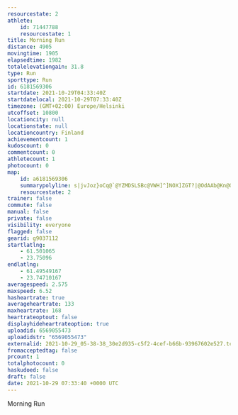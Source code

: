 ```yaml
---
resourcestate: 2
athlete:
    id: 71447788
    resourcestate: 1
title: Morning Run
distance: 4905
movingtime: 1905
elapsedtime: 1982
totalelevationgain: 31.8
type: Run
sporttype: Run
id: 6181569306
startdate: 2021-10-29T04:33:40Z
startdatelocal: 2021-10-29T07:33:40Z
timezone: (GMT+02:00) Europe/Helsinki
utcoffset: 10800
locationcity: null
locationstate: null
locationcountry: Finland
achievementcount: 1
kudoscount: 0
commentcount: 0
athletecount: 1
photocount: 0
map:
    id: a6181569306
    summarypolyline: s|jvJoz}oCq@`@YZMDSLSBc@VWH]^]NOX]ZGT?|@OdAAb@Kn@OZIf@Cl@@ZK`AIJKAOLa@n@OJQHCAe@m@m@{AMUIWQQMUOMUm@G[KQEUYc@[u@g@yAIa@Y{@AO@q@H_A?m@Qq@Qc@Uw@Iw@O_@G}@K}@Mm@A[O}@K]SuBk@{CSoBS_A_@i@]w@Km@YcAU]I?EHABJRLDJJJf@\hAFl@@b@Jl@L^BBH@pAwB@OHQB[LWNKD?DDTp@FZ?MJIDKFc@Pc@Hs@HU\O~@eALCb@[ZGPMrAcBJW@[DUAQ@WDSJYB[CUICEIEw@LcBGk@FcAVw@ZiAF]b@{@F_@LYFYTQFQPuDHBR{@l@gATEZMZ@LJd@h@T^XNHH`@HNATGH@NRF`@HILBPG?CEg@Ji@?WI_@A]BMJINCrAg@f@@RJ\Cb@]PIRQZQLAh@DZQ^@b@\NHDp@HXLNHFN@LEdAi@HeAh@sAZ_@JADDPBLAHLLHT@HCn@m@NE`@[\KXFHEXWV?`@SFBNGDLDVFdBL~A@v@Ir@A|@@|@D|@Ep@HtAA\HrA@fAV~BH\Rd@HLj@ZLJJNFRFFL@RIRFFHPf@RfABXXnA`@lAHPFDPDNXl@`@h@Lp@V^XZB^LF@TQP@XNH@f@SHBTAHDFNTDfAGDKJCDBH?fAp@f@dAFPDl@B\Al@D\Jj@PZDXBnAAl@DdBFj@@ZExBMnA@~@?RVhBJ`AAdAEr@A~@JlB?t@CX]`Ai@`AEJA\M\Gb@EHSB?NG\a@jAIn@OTE^K\c@xBQTILMHG?ACA@CJUf@Sv@MVGV_@l@YREACMEk@Ay@AOY_@I_@@UN{@CwAI_@Fa@GeACEGRKFGAGMK]KIM@KDIPEROLe@TYFc@`@e@Pc@TKJw@\g@Fi@CYR]@QHI?I@WN[BWAOHi@F
    resourcestate: 2
trainer: false
commute: false
manual: false
private: false
visibility: everyone
flagged: false
gearid: g9037112
startlatlng:
    - 61.501065
    - 23.75096
endlatlng:
    - 61.49549167
    - 23.74710167
averagespeed: 2.575
maxspeed: 6.52
hasheartrate: true
averageheartrate: 133
maxheartrate: 168
heartrateoptout: false
displayhideheartrateoption: true
uploadid: 6569055473
uploadidstr: "6569055473"
externalid: 2021-10-29_05-38-38_30e2d935-c5f2-4cef-b66b-93967602e527.tcx
fromacceptedtag: false
prcount: 1
totalphotocount: 0
haskudoed: false
draft: false
date: 2021-10-29 07:33:40 +0000 UTC
---
```

Morning Run